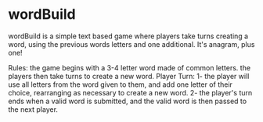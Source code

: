 # wordBuild
wordBuild is a simple text based game where players take turns creating a word, using the previous words letters and one additional. It's anagram, plus one!

Rules:
the game begins with a 3-4 letter word made of common letters. the players then take turns to create a new word. 
Player Turn:
1- the player will use all letters from the word given to them, and add one letter of their choice, rearranging as necessary to create a new word. 
2- the player's turn ends when a valid word is submitted, and the valid word is then passed to the next player. 
